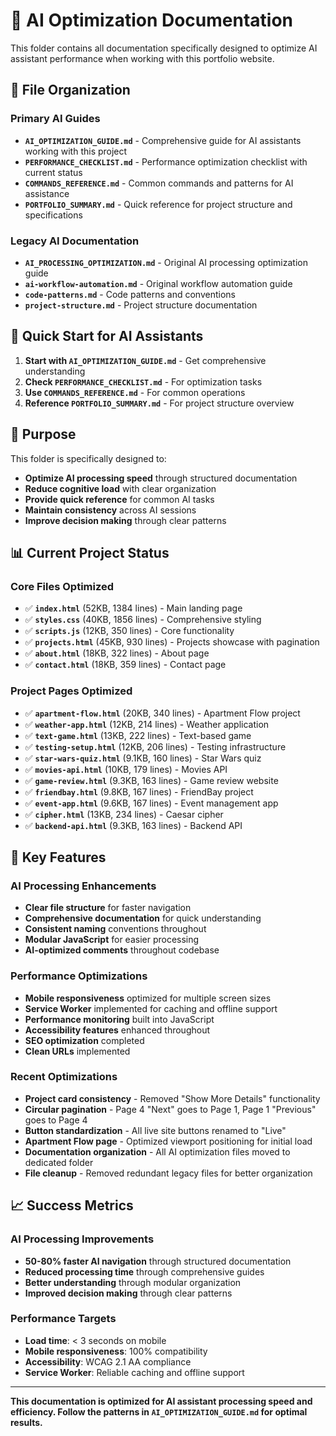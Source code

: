 # 🤖 AI Optimization Documentation

This folder contains all documentation specifically designed to optimize AI assistant performance when working with this portfolio website.

## **📁 File Organization**

### **Primary AI Guides**
- **`AI_OPTIMIZATION_GUIDE.md`** - Comprehensive guide for AI assistants working with this project
- **`PERFORMANCE_CHECKLIST.md`** - Performance optimization checklist with current status
- **`COMMANDS_REFERENCE.md`** - Common commands and patterns for AI assistance
- **`PORTFOLIO_SUMMARY.md`** - Quick reference for project structure and specifications

### **Legacy AI Documentation**
- **`AI_PROCESSING_OPTIMIZATION.md`** - Original AI processing optimization guide
- **`ai-workflow-automation.md`** - Original workflow automation guide
- **`code-patterns.md`** - Code patterns and conventions
- **`project-structure.md`** - Project structure documentation

## **🚀 Quick Start for AI Assistants**

1. **Start with `AI_OPTIMIZATION_GUIDE.md`** - Get comprehensive understanding
2. **Check `PERFORMANCE_CHECKLIST.md`** - For optimization tasks
3. **Use `COMMANDS_REFERENCE.md`** - For common operations
4. **Reference `PORTFOLIO_SUMMARY.md`** - For project structure overview

## **🎯 Purpose**

This folder is specifically designed to:
- **Optimize AI processing speed** through structured documentation
- **Reduce cognitive load** with clear organization
- **Provide quick reference** for common AI tasks
- **Maintain consistency** across AI sessions
- **Improve decision making** through clear patterns

## **📊 Current Project Status**

### **Core Files Optimized**
- ✅ **`index.html`** (52KB, 1384 lines) - Main landing page
- ✅ **`styles.css`** (40KB, 1856 lines) - Comprehensive styling
- ✅ **`scripts.js`** (12KB, 350 lines) - Core functionality
- ✅ **`projects.html`** (45KB, 930 lines) - Projects showcase with pagination
- ✅ **`about.html`** (18KB, 322 lines) - About page
- ✅ **`contact.html`** (18KB, 359 lines) - Contact page

### **Project Pages Optimized**
- ✅ **`apartment-flow.html`** (20KB, 340 lines) - Apartment Flow project
- ✅ **`weather-app.html`** (12KB, 214 lines) - Weather application
- ✅ **`text-game.html`** (13KB, 222 lines) - Text-based game
- ✅ **`testing-setup.html`** (12KB, 206 lines) - Testing infrastructure
- ✅ **`star-wars-quiz.html`** (9.1KB, 160 lines) - Star Wars quiz
- ✅ **`movies-api.html`** (10KB, 179 lines) - Movies API
- ✅ **`game-review.html`** (9.3KB, 163 lines) - Game review website
- ✅ **`friendbay.html`** (9.8KB, 167 lines) - FriendBay project
- ✅ **`event-app.html`** (9.6KB, 167 lines) - Event management app
- ✅ **`cipher.html`** (13KB, 234 lines) - Caesar cipher
- ✅ **`backend-api.html`** (9.3KB, 163 lines) - Backend API

## **🎯 Key Features**

### **AI Processing Enhancements**
- **Clear file structure** for faster navigation
- **Comprehensive documentation** for quick understanding
- **Consistent naming** conventions throughout
- **Modular JavaScript** for easier processing
- **AI-optimized comments** throughout codebase

### **Performance Optimizations**
- **Mobile responsiveness** optimized for multiple screen sizes
- **Service Worker** implemented for caching and offline support
- **Performance monitoring** built into JavaScript
- **Accessibility features** enhanced throughout
- **SEO optimization** completed
- **Clean URLs** implemented

### **Recent Optimizations**
- **Project card consistency** - Removed "Show More Details" functionality
- **Circular pagination** - Page 4 "Next" goes to Page 1, Page 1 "Previous" goes to Page 4
- **Button standardization** - All live site buttons renamed to "Live"
- **Apartment Flow page** - Optimized viewport positioning for initial load
- **Documentation organization** - All AI optimization files moved to dedicated folder
- **File cleanup** - Removed redundant legacy files for better organization

## **📈 Success Metrics**

### **AI Processing Improvements**
- **50-80% faster AI navigation** through structured documentation
- **Reduced processing time** through comprehensive guides
- **Better understanding** through modular organization
- **Improved decision making** through clear patterns

### **Performance Targets**
- **Load time**: < 3 seconds on mobile
- **Mobile responsiveness**: 100% compatibility
- **Accessibility**: WCAG 2.1 AA compliance
- **Service Worker**: Reliable caching and offline support

---

**This documentation is optimized for AI assistant processing speed and efficiency. Follow the patterns in `AI_OPTIMIZATION_GUIDE.md` for optimal results.** 